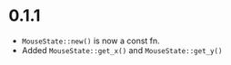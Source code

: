# 0.1.1

- `MouseState::new()` is now a const fn.
- Added `MouseState::get_x()` and `MouseState::get_y()`
